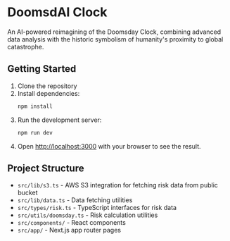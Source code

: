 # DoomsdAI Clock

An AI-powered reimagining of the Doomsday Clock, combining advanced data analysis with the historic symbolism of humanity's proximity to global catastrophe.

## Getting Started

1. Clone the repository
2. Install dependencies:
   ```bash
   npm install
   ```
3. Run the development server:
   ```bash
   npm run dev
   ```
4. Open [http://localhost:3000](http://localhost:3000) with your browser to see the result.

## Project Structure

- `src/lib/s3.ts` - AWS S3 integration for fetching risk data from public bucket
- `src/lib/data.ts` - Data fetching utilities
- `src/types/risk.ts` - TypeScript interfaces for risk data
- `src/utils/doomsday.ts` - Risk calculation utilities
- `src/components/` - React components
- `src/app/` - Next.js app router pages 